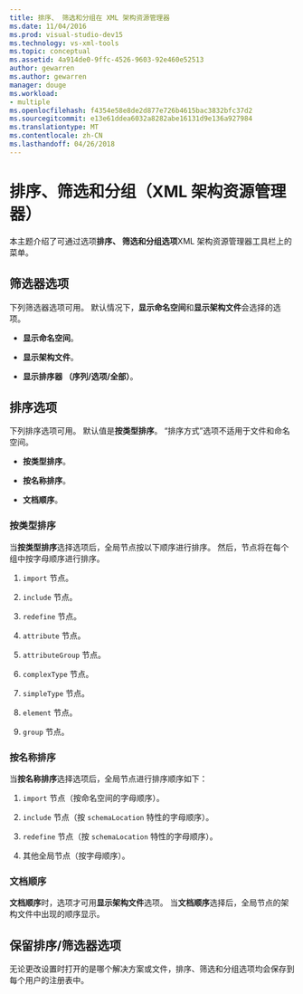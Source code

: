 ```yaml
---
title: 排序、 筛选和分组在 XML 架构资源管理器
ms.date: 11/04/2016
ms.prod: visual-studio-dev15
ms.technology: vs-xml-tools
ms.topic: conceptual
ms.assetid: 4a914de0-9ffc-4526-9603-92e460e52513
author: gewarren
ms.author: gewarren
manager: douge
ms.workload:
- multiple
ms.openlocfilehash: f4354e58e8de2d877e726b4615bac3832bfc37d2
ms.sourcegitcommit: e13e61ddea6032a8282abe16131d9e136a927984
ms.translationtype: MT
ms.contentlocale: zh-CN
ms.lasthandoff: 04/26/2018
---
```

# <a name="sorting-filtering-and-grouping-xml-schema-explorer"></a>排序、筛选和分组（XML 架构资源管理器）

本主题介绍了可通过选项**排序、 筛选和分组选项**XML 架构资源管理器工具栏上的菜单。

## <a name="filter-options"></a>筛选器选项

 下列筛选器选项可用。 默认情况下，**显示命名空间**和**显示架构文件**会选择的选项。

-   **显示命名空间**。

-   **显示架构文件**。

-   **显示排序器 （序列/选项/全部）**。

## <a name="sorting-options"></a>排序选项

 下列排序选项可用。 默认值是**按类型排序**。 “排序方式”选项不适用于文件和命名空间。

-   **按类型排序**。

-   **按名称排序**。

-   **文档顺序**。

### <a name="sort-by-type"></a>按类型排序

 当**按类型排序**选择选项后，全局节点按以下顺序进行排序。 然后，节点将在每个组中按字母顺序进行排序。

1.  `import` 节点。

2.  `include` 节点。

3.  `redefine` 节点。

4.  `attribute` 节点。

5.  `attributeGroup` 节点。

6.  `complexType` 节点。

7.  `simpleType` 节点。

8.  `element` 节点。

9. `group` 节点。

### <a name="sort-by-name"></a>按名称排序

 当**按名称排序**选择选项后，全局节点进行排序顺序如下：

1.  `import` 节点（按命名空间的字母顺序）。

2.  `include` 节点（按 `schemaLocation` 特性的字母顺序）。

3.  `redefine` 节点（按 `schemaLocation` 特性的字母顺序）。

4.  其他全局节点（按字母顺序）。

### <a name="document-order"></a>文档顺序

 **文档顺序**时，选项才可用**显示架构文件**选项。 当**文档顺序**选择后，全局节点的架构文件中出现的顺序显示。

## <a name="persisting-sortfilter-options"></a>保留排序/筛选器选项

 无论更改设置时打开的是哪个解决方案或文件，排序、筛选和分组选项均会保存到每个用户的注册表中。